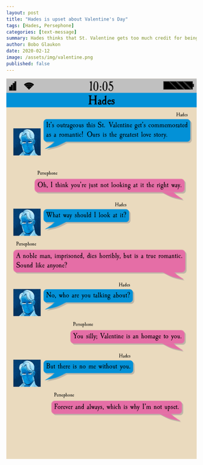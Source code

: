 ```yaml
---
layout: post
title: "Hades is upset about Valentine's Day"
tags: [Hades, Persephone]
categories: [text-message]
summary: Hades thinks that St. Valentine gets too much credit for being a romantic
author: Bobo Glaukon
date: 2020-02-12
image: /assets/img/valentine.png
published: false
---
```


![Hades thinks that St. Valentine gets too much credit for being a romantic](/assets/img/valentine.png)


